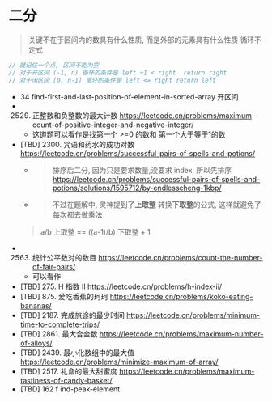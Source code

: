 # 二分
> 关键不在于区间内的数具有什么性质, 而是外部的元素具有什么性质
> 循环不定式
```go
// 就记住一个点, 区间不能为空
// 对于开区间 (-1, n) 循环的条件是 left +1 < right  return right
// 对于闭区间 [0, n-1] 循环的条件是 left <= right return left
```


- 34 find-first-and-last-position-of-element-in-sorted-array 开区间
- 2529. 正整数和负整数的最大计数 https://leetcode.cn/problems/maximum -count-of-positive-integer-and-negative-integer/
  - 这道题可以看作是找第一个 >=0 的数和 第一个大于等于1的数
- [TBD] 2300. 咒语和药水的成功对数 https://leetcode.cn/problems/successful-pairs-of-spells-and-potions/
  - > 排序后二分, 因为只是要求数量,没要求 index, 所以先排序 https://leetcode.cn/problems/successful-pairs-of-spells-and-potions/solutions/1595712/by-endlesscheng-1kbp/
  - > 不过在题解中, 灵神提到了**上取整** 转换**下取整**的公式, 这样就避免了每次都去做乘法
  > a/b 上取整  == ((a-1)/b) 下取整 + 1
- 2563. 统计公平数对的数目 https://leetcode.cn/problems/count-the-number-of-fair-pairs/
  - 可以看作
- [TBD] 275. H 指数 II https://leetcode.cn/problems/h-index-ii/
- [TBD] 875. 爱吃香蕉的珂珂 https://leetcode.cn/problems/koko-eating-bananas/
- [TBD] 2187. 完成旅途的最少时间 https://leetcode.cn/problems/minimum-time-to-complete-trips/
- [TBD] 2861. 最大合金数 https://leetcode.cn/problems/maximum-number-of-alloys/
- [TBD] 2439. 最小化数组中的最大值 https://leetcode.cn/problems/minimize-maximum-of-array/
- [TBD] 2517. 礼盒的最大甜蜜度 https://leetcode.cn/problems/maximum-tastiness-of-candy-basket/
- [TBD] 162 f ind-peak-element
